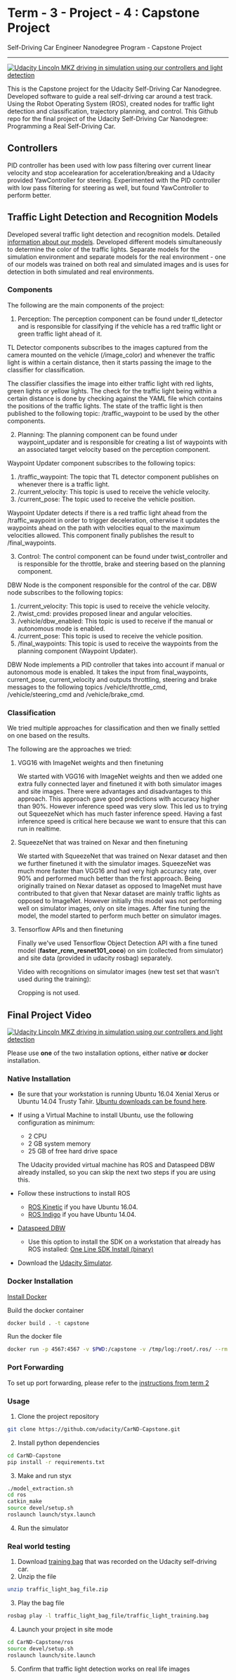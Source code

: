 # Term - 3 - Project - 4 : Capstone Project
Self-Driving Car Engineer Nanodegree Program - Capstone Project

---
[![Udacity Lincoln MKZ driving in simulation using our controllers and light detection](/imgs/output.jpg)](https://youtu.be/rEmeogwxOzw)


This is the Capstone project for the Udacity Self-Driving Car Nanodegree. Developed software to guide a real self-driving car around a test track. Using the Robot Operating System (ROS), created nodes for traffic light detection and classification, trajectory planning, and control.
This Github repo for the final project of the Udacity Self-Driving Car Nanodegree: Programming a Real Self-Driving Car.

## Controllers

PID controller has been used with low pass filtering over current linear velocity and stop accelearation for acceleration/breaking and a Udacity provided YawController for steering. Experimented with the PID controller with low pass filtering for steering as well, but found YawController to perform better.

## Traffic Light Detection and Recognition Models

Developed several traffic light detection and recognition models. Detailed [information about our models](./Model_Info.md).
Developed different models simultaneously to determine the color of the traffic lights. Separate models for the simulation environment and separate models for the real environment - one of our models was trained on both real and simulated images and is uses for detection in both simulated and real environments.

### Components

The following are the main components of the project:

1. Perception: The perception component can be found under tl_detector and is responsible for classifying if the vehicle has a red traffic light or green traffic light ahead of it.

TL Detector components subscribes to the images captured from the camera mounted on the vehicle (/image_color) and whenever the traffic light is within a certain distance, then it starts passing the image to the classifier for classification.

The classifier classifies the image into either traffic light with red lights, green lights or yellow lights.
The check for the traffic light being within a certain distance is done by checking against the YAML file which contains the positions of the traffic lights.
The state of the traffic light is then published to the following topic: /traffic_waypoint to be used by the other components.

2. Planning: The planning component can be found under waypoint_updater and is responsible for creating a list of waypoints with an associated target velocity based on the perception component.

Waypoint Updater component subscribes to the following topics:

1. /traffic_waypoint: The topic that TL detector component publishes on whenever there is a traffic light.
2. /current_velocity: This topic is used to receive the vehicle velocity.
3. /current_pose: The topic used to receive the vehicle position.

Waypoint Updater detects if there is a red traffic light ahead from the /traffic_waypoint in order to trigger deceleration, otherwise it updates the waypoints ahead on the path with velocities equal to the maximum velocities allowed.
This component finally publishes the result to /final_waypoints.

3. Control: The control component can be found under twist_controller and is responsible for the throttle, brake and steering based on the planning component.

DBW Node is the component responsible for the control of the car. DBW node subscribes to the following topics:

1. /current_velocity: This topic is used to receive the vehicle velocity.
2. /twist_cmd: provides proposed linear and angular velocities.
3. /vehicle/dbw_enabled: This topic is used to receive if the manual or autonomous mode is enabled.
4. /current_pose: This topic is used to receive the vehicle position.
5. /final_waypoints: This topic is used to receive the waypoints from the planning component (Waypoint Updater).

DBW Node implements a PID controller that takes into account if manual or autonomous mode is enabled. It takes the input from final_waypoints, current_pose, current_velocity and outputs throttling, steering and brake messages to the following topics /vehicle/throttle_cmd, /vehicle/steering_cmd and /vehicle/brake_cmd.

### Classification

We tried multiple approaches for classification and then we finally settled on one based on the results.

The following are the approaches we tried:

1. VGG16 with ImageNet weights and then finetuning

    We started with VGG16 with ImageNet weights and then we added one extra fully connected layer and finetuned it with both simulator images and site images.
    There were advantages and disadvantages to this approach. This approach gave good predictions with accuracy higher than 90%. However inference speed was very slow.
    This led us to trying out SqueezeNet which has much faster inference speed. Having a fast inference speed is critical here because we want to ensure that this can run in realtime.


2. SqueezeNet that was trained on Nexar and then finetuning

    We started with SqueezeNet that was trained on Nexar dataset and then we further finetuned it with the simulator images.
    SqueezeNet was much more faster than VGG16 and had very high accuracy rate, over 90% and performed much better than the first approach.
    Being originally trained on Nexar dataset as opposed to ImageNet must have contributed to that given that Nexar dataset are mainly traffic lights as opposed to ImageNet.
    However initially this model was not performing well on simulator images, only on site images. After fine tuning the model, the model started to perform much better on simulator images.

3. Tensorflow APIs and then finetuning

    Finally we've used Tensorflow Object Detection API with a fine tuned model (__faster_rcnn_resnet101_coco__) on sim (collected from simulator) and site data (provided in udacity rosbag) separately.

    Video with recognitions on simulator images (new test set that wasn't used during the training):

    Cropping is not used.
	
## Final Project Video

[![Udacity Lincoln MKZ driving in simulation using our controllers and light detection](/imgs/output.jpg)](https://youtu.be/rEmeogwxOzw)


Please use **one** of the two installation options, either native **or** docker installation.

### Native Installation

* Be sure that your workstation is running Ubuntu 16.04 Xenial Xerus or Ubuntu 14.04 Trusty Tahir. [Ubuntu downloads can be found here](https://www.ubuntu.com/download/desktop).
* If using a Virtual Machine to install Ubuntu, use the following configuration as minimum:
  * 2 CPU
  * 2 GB system memory
  * 25 GB of free hard drive space

  The Udacity provided virtual machine has ROS and Dataspeed DBW already installed, so you can skip the next two steps if you are using this.

* Follow these instructions to install ROS
  * [ROS Kinetic](http://wiki.ros.org/kinetic/Installation/Ubuntu) if you have Ubuntu 16.04.
  * [ROS Indigo](http://wiki.ros.org/indigo/Installation/Ubuntu) if you have Ubuntu 14.04.
* [Dataspeed DBW](https://bitbucket.org/DataspeedInc/dbw_mkz_ros)
  * Use this option to install the SDK on a workstation that already has ROS installed: [One Line SDK Install (binary)](https://bitbucket.org/DataspeedInc/dbw_mkz_ros/src/81e63fcc335d7b64139d7482017d6a97b405e250/ROS_SETUP.md?fileviewer=file-view-default)
* Download the [Udacity Simulator](https://github.com/udacity/CarND-Capstone/releases).

### Docker Installation
[Install Docker](https://docs.docker.com/engine/installation/)

Build the docker container
```bash
docker build . -t capstone
```

Run the docker file
```bash
docker run -p 4567:4567 -v $PWD:/capstone -v /tmp/log:/root/.ros/ --rm -it capstone
```

### Port Forwarding
To set up port forwarding, please refer to the [instructions from term 2](https://classroom.udacity.com/nanodegrees/nd013/parts/40f38239-66b6-46ec-ae68-03afd8a601c8/modules/0949fca6-b379-42af-a919-ee50aa304e6a/lessons/f758c44c-5e40-4e01-93b5-1a82aa4e044f/concepts/16cf4a78-4fc7-49e1-8621-3450ca938b77)

### Usage

1. Clone the project repository
```bash
git clone https://github.com/udacity/CarND-Capstone.git
```

2. Install python dependencies
```bash
cd CarND-Capstone
pip install -r requirements.txt
```
3. Make and run styx
```bash
./model_extraction.sh
cd ros
catkin_make
source devel/setup.sh
roslaunch launch/styx.launch
```
4. Run the simulator

### Real world testing
1. Download [training bag](https://s3-us-west-1.amazonaws.com/udacity-selfdrivingcar/traffic_light_bag_file.zip) that was recorded on the Udacity self-driving car.
2. Unzip the file
```bash
unzip traffic_light_bag_file.zip
```
3. Play the bag file
```bash
rosbag play -l traffic_light_bag_file/traffic_light_training.bag
```
4. Launch your project in site mode
```bash
cd CarND-Capstone/ros
source devel/setup.sh
roslaunch launch/site.launch
```
5. Confirm that traffic light detection works on real life images
